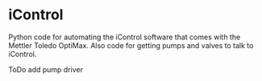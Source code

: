 # iControl

Python code for automating the iControl software that comes with the Mettler Toledo OptiMax.
Also code for getting pumps and valves to talk to iControl.

ToDo add pump driver

